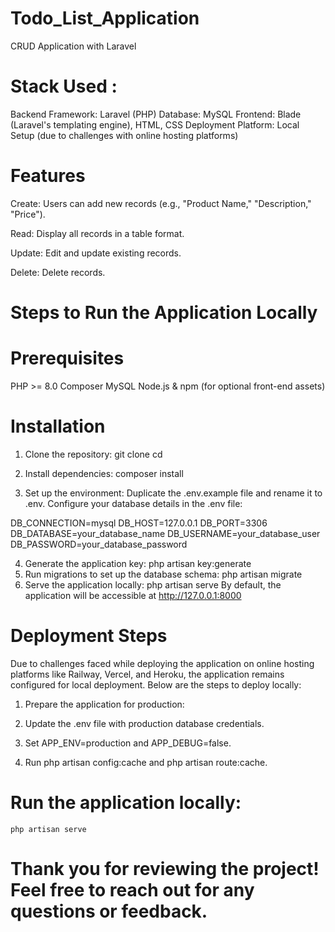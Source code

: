 # Todo_List_Application
    
CRUD Application with Laravel

# Stack Used :
Backend Framework: Laravel (PHP)
Database: MySQL
Frontend: Blade (Laravel's templating engine), HTML, CSS
Deployment Platform: Local Setup (due to challenges with online hosting platforms)

# Features
Create: Users can add new records (e.g., "Product Name," "Description," "Price").

Read: Display all records in a table format.

Update: Edit and update existing records.

Delete: Delete records.

# Steps to Run the Application Locally

# Prerequisites

PHP >= 8.0
Composer
MySQL
Node.js & npm (for optional front-end assets)

# Installation

1. Clone the repository:
    git clone <repository-link>
    cd <repository-folder>

2. Install dependencies:
    composer install
3. Set up the environment:
    Duplicate the .env.example file and rename it to .env.
    Configure your database details in the .env file:

DB_CONNECTION=mysql
DB_HOST=127.0.0.1
DB_PORT=3306
DB_DATABASE=your_database_name
DB_USERNAME=your_database_user
DB_PASSWORD=your_database_password

4. Generate the application key:
    php artisan key:generate
5. Run migrations to set up the database schema:
    php artisan migrate
6. Serve the application locally:
    php artisan serve
By default, the application will be accessible at http://127.0.0.1:8000

# Deployment Steps

Due to challenges faced while deploying the application on online hosting platforms like Railway, Vercel, and Heroku, the application remains configured for local deployment. Below are the steps to deploy locally:

1. Prepare the application for production:

2. Update the .env file with production database credentials.

3. Set APP_ENV=production and APP_DEBUG=false.

4. Run php artisan config:cache and php artisan route:cache.

# Run the application locally:
    php artisan serve


# Thank you for reviewing the project! Feel free to reach out for any questions or feedback.
